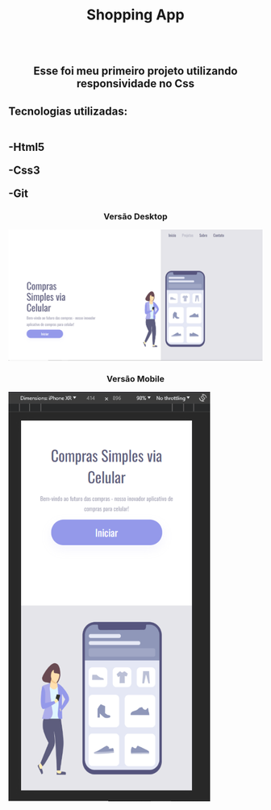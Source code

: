 <h1 align="center"> Shopping App</h1>
<br>
<br>
<h2 align="center">Esse foi meu primeiro projeto utilizando responsividade no Css</h2>

<h2>Tecnologias utilizadas:
 <br> <br>
  <p>-Html5</p>
  <p>-Css3</p>
  <p>-Git</p>
</h2>

<h3 align="center"> Versão Desktop</h3>

<img src="https://github.com/EvertonDepla/Pimeiro-Projeto-responsivo--Shopping-app-/blob/main/assets/shopping%20app1.PNG?raw=true" alt="print-site1">

<h3 align="center"> Versão Mobile</h3>

<img src="https://github.com/EvertonDepla/Pimeiro-Projeto-responsivo--Shopping-app-/blob/main/assets/shooping%20app2.PNG?raw=true" alt="print-site2" width="400px">
